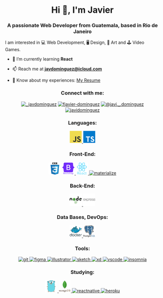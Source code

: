 

<h1 align="center">Hi 👋, I'm Javier</h1>
<h3 align="center">A passionate Web Developer from Guatemala, based in Rio de Janeiro</h3>

I am interested in 💻 Web Development, 🖥 Design, 🎨 Art and 🕹 Video Games.


- 🌱 I’m currently learning **React**

- 📫 Reach me at **javdominguez@icloud.com**

- 📄 Know about my experiences: [My Resume](https://drive.google.com/file/d/1us8QD0xPqLekI81TtuRNXy6g796YTnd0/view?usp=sharing)

<h3 align="center">Connect with me:</h3>
<p align="center">
<a href="https://twitter.com/_javdominguez" target="blank"><img align="center" src="https://cdn.jsdelivr.net/npm/simple-icons@3.0.1/icons/twitter.svg" alt="_javdominguez" height="30" width="40" /></a>
<a href="https://linkedin.com/in/fjavier-dominguez" target="blank"><img align="center" src="https://cdn.jsdelivr.net/npm/simple-icons@3.0.1/icons/linkedin.svg" alt="fjavier-dominguez" height="30" width="40" /></a>
<a href="https://instagram.com/@javi._.dominguez" target="blank"><img align="center" src="https://cdn.jsdelivr.net/npm/simple-icons@3.0.1/icons/instagram.svg" alt="@javi._.dominguez" height="30" width="40" /></a>
<a href="https://www.behance.net/javidominguez" target="blank"><img align="center" src="https://cdn.jsdelivr.net/npm/simple-icons@3.0.1/icons/behance.svg" alt="javidominguez" height="30" width="40" /></a>
</p>

<h3 align="center">Languages:</h3>
<p align="Center">  <a href="https://developer.mozilla.org/en-US/docs/Web/JavaScript" target="_blank"> <img src="https://raw.githubusercontent.com/devicons/devicon/master/icons/javascript/javascript-original.svg" alt="javascript" width="40" height="40"/> </a> <a href="https://www.typescriptlang.org/" target="_blank"> <img src="https://raw.githubusercontent.com/devicons/devicon/master/icons/typescript/typescript-original.svg" alt="typescript" width="40" height="40"/> </a> </p>

<h3 align="center">Front-End:</h3>
<p align="center"> <a href="https://www.w3schools.com/css/" target="_blank"> <img src="https://raw.githubusercontent.com/devicons/devicon/master/icons/css3/css3-original-wordmark.svg" alt="css3" width="40" height="40"/></a> <a href="https://getbootstrap.com" target="_blank"> <img src="https://raw.githubusercontent.com/devicons/devicon/master/icons/bootstrap/bootstrap-plain-wordmark.svg" alt="bootstrap" width="40" height="40"/> </a> <a href="https://reactjs.org/" target="_blank"> <img src="https://raw.githubusercontent.com/devicons/devicon/master/icons/react/react-original-wordmark.svg" alt="react" width="40" height="40"/> </a> <a href="https://materializecss.com/" target="_blank"> <img src="https://raw.githubusercontent.com/prplx/svg-logos/5585531d45d294869c4eaab4d7cf2e9c167710a9/svg/materialize.svg" alt="materialize" width="40" height="40"/> </a>  </p>

<h3 align="center">Back-End:</h3>
<p align="center">  <a href="https://nodejs.org" target="_blank"> <img src="https://raw.githubusercontent.com/devicons/devicon/master/icons/nodejs/nodejs-original-wordmark.svg" alt="nodejs" width="40" height="40"/> </a> <a href="https://expressjs.com" target="_blank"> <img src="https://raw.githubusercontent.com/devicons/devicon/master/icons/express/express-original-wordmark.svg" alt="express" width="40" height="40"/> </a> </p>

<h3 align="center">Data Bases, DevOps:</h3>
<p align="center">  <a href="https://www.docker.com/" target="_blank"> <img src="https://raw.githubusercontent.com/devicons/devicon/master/icons/docker/docker-original-wordmark.svg" alt="docker" width="40" height="40"/> </a> <a href="https://www.postgresql.org" target="_blank"> <img src="https://raw.githubusercontent.com/devicons/devicon/master/icons/postgresql/postgresql-original-wordmark.svg" alt="postgresql" width="40" height="40"/> </a> </p>

<h3 align="center">Tools:</h3>
<p align="center"> <a href="https://git-scm.com/" target="_blank"> <img src="https://www.vectorlogo.zone/logos/git-scm/git-scm-icon.svg" alt="git" width="40" height="40"/> </a> <a href="https://www.figma.com/" target="_blank"> <img src="https://www.vectorlogo.zone/logos/figma/figma-icon.svg" alt="figma" width="40" height="40"/> </a> <a href="https://www.adobe.com/in/products/illustrator.html" target="_blank"> <img src="https://www.vectorlogo.zone/logos/adobe_illustrator/adobe_illustrator-icon.svg" alt="illustrator" width="40" height="40"/> </a> <a href="https://www.sketch.com/" target="_blank"> <img src="https://www.vectorlogo.zone/logos/sketchapp/sketchapp-icon.svg" alt="sketch" width="40" height="40"/> </a> <a href="https://www.adobe.com/products/xd.html" target="_blank"> <img src="https://cdn.worldvectorlogo.com/logos/adobe-xd.svg" alt="xd" width="40" height="40"/> </a> <a href="https://code.visualstudio.com/" target="_blank"> <img src="https://raw.githubusercontent.com/dhanishgajjar/vscode-icons/master/png/default_dark.png" alt="vscode" width="40" height="40"/> </a> <a href="https://insomnia.rest/products/insomnia" target="_blank"> <img src="https://seeklogo.com/images/I/insomnia-logo-A35E09EB19-seeklogo.com.png" alt="insomnia" width="40" height="40"/> </a> </p>

<h3 align="center">Studying:</h3>
<p align="center">  <a href="https://golang.org" target="_blank"> <img src="https://raw.githubusercontent.com/devicons/devicon/master/icons/go/go-original.svg" alt="go" width="40" height="40"/> </a> <a href="https://www.mongodb.com/" target="_blank"> <img src="https://raw.githubusercontent.com/devicons/devicon/master/icons/mongodb/mongodb-original-wordmark.svg" alt="mongodb" width="40" height="40"/> </a> <a href="https://reactnative.dev/" target="_blank"> <img src="https://reactnative.dev/img/header_logo.svg" alt="reactnative" width="40" height="40"/> </a>  <a href="https://heroku.com" target="_blank"> <img src="https://www.vectorlogo.zone/logos/heroku/heroku-icon.svg" alt="heroku" width="40" height="40"/> </a>  </p>

